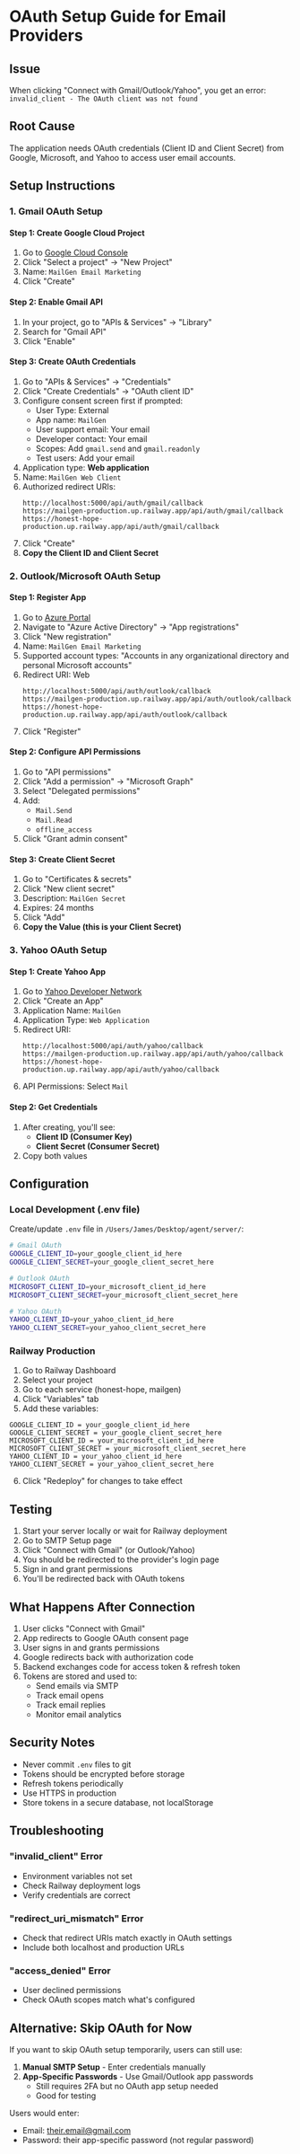 # OAuth Setup Guide for Email Providers

## Issue
When clicking "Connect with Gmail/Outlook/Yahoo", you get an error: `invalid_client - The OAuth client was not found`

## Root Cause
The application needs OAuth credentials (Client ID and Client Secret) from Google, Microsoft, and Yahoo to access user email accounts.

## Setup Instructions

### 1. Gmail OAuth Setup

#### Step 1: Create Google Cloud Project
1. Go to [Google Cloud Console](https://console.cloud.google.com/)
2. Click "Select a project" → "New Project"
3. Name: `MailGen Email Marketing`
4. Click "Create"

#### Step 2: Enable Gmail API
1. In your project, go to "APIs & Services" → "Library"
2. Search for "Gmail API"
3. Click "Enable"

#### Step 3: Create OAuth Credentials
1. Go to "APIs & Services" → "Credentials"
2. Click "Create Credentials" → "OAuth client ID"
3. Configure consent screen first if prompted:
   - User Type: External
   - App name: `MailGen`
   - User support email: Your email
   - Developer contact: Your email
   - Scopes: Add `gmail.send` and `gmail.readonly`
   - Test users: Add your email
4. Application type: **Web application**
5. Name: `MailGen Web Client`
6. Authorized redirect URIs:
   ```
   http://localhost:5000/api/auth/gmail/callback
   https://mailgen-production.up.railway.app/api/auth/gmail/callback
   https://honest-hope-production.up.railway.app/api/auth/gmail/callback
   ```
7. Click "Create"
8. **Copy the Client ID and Client Secret**

### 2. Outlook/Microsoft OAuth Setup

#### Step 1: Register App
1. Go to [Azure Portal](https://portal.azure.com/)
2. Navigate to "Azure Active Directory" → "App registrations"
3. Click "New registration"
4. Name: `MailGen Email Marketing`
5. Supported account types: "Accounts in any organizational directory and personal Microsoft accounts"
6. Redirect URI: Web
   ```
   http://localhost:5000/api/auth/outlook/callback
   https://mailgen-production.up.railway.app/api/auth/outlook/callback
   https://honest-hope-production.up.railway.app/api/auth/outlook/callback
   ```
7. Click "Register"

#### Step 2: Configure API Permissions
1. Go to "API permissions"
2. Click "Add a permission" → "Microsoft Graph"
3. Select "Delegated permissions"
4. Add:
   - `Mail.Send`
   - `Mail.Read`
   - `offline_access`
5. Click "Grant admin consent"

#### Step 3: Create Client Secret
1. Go to "Certificates & secrets"
2. Click "New client secret"
3. Description: `MailGen Secret`
4. Expires: 24 months
5. Click "Add"
6. **Copy the Value (this is your Client Secret)**

### 3. Yahoo OAuth Setup

#### Step 1: Create Yahoo App
1. Go to [Yahoo Developer Network](https://developer.yahoo.com/apps/)
2. Click "Create an App"
3. Application Name: `MailGen`
4. Application Type: `Web Application`
5. Redirect URI:
   ```
   http://localhost:5000/api/auth/yahoo/callback
   https://mailgen-production.up.railway.app/api/auth/yahoo/callback
   https://honest-hope-production.up.railway.app/api/auth/yahoo/callback
   ```
6. API Permissions: Select `Mail`

#### Step 2: Get Credentials
1. After creating, you'll see:
   - **Client ID (Consumer Key)**
   - **Client Secret (Consumer Secret)**
2. Copy both values

## Configuration

### Local Development (.env file)
Create/update `.env` file in `/Users/James/Desktop/agent/server/`:

```bash
# Gmail OAuth
GOOGLE_CLIENT_ID=your_google_client_id_here
GOOGLE_CLIENT_SECRET=your_google_client_secret_here

# Outlook OAuth
MICROSOFT_CLIENT_ID=your_microsoft_client_id_here
MICROSOFT_CLIENT_SECRET=your_microsoft_client_secret_here

# Yahoo OAuth
YAHOO_CLIENT_ID=your_yahoo_client_id_here
YAHOO_CLIENT_SECRET=your_yahoo_client_secret_here
```

### Railway Production

1. Go to Railway Dashboard
2. Select your project
3. Go to each service (honest-hope, mailgen)
4. Click "Variables" tab
5. Add these variables:

```
GOOGLE_CLIENT_ID = your_google_client_id_here
GOOGLE_CLIENT_SECRET = your_google_client_secret_here
MICROSOFT_CLIENT_ID = your_microsoft_client_id_here
MICROSOFT_CLIENT_SECRET = your_microsoft_client_secret_here
YAHOO_CLIENT_ID = your_yahoo_client_id_here
YAHOO_CLIENT_SECRET = your_yahoo_client_secret_here
```

6. Click "Redeploy" for changes to take effect

## Testing

1. Start your server locally or wait for Railway deployment
2. Go to SMTP Setup page
3. Click "Connect with Gmail" (or Outlook/Yahoo)
4. You should be redirected to the provider's login page
5. Sign in and grant permissions
6. You'll be redirected back with OAuth tokens

## What Happens After Connection

1. User clicks "Connect with Gmail"
2. App redirects to Google OAuth consent page
3. User signs in and grants permissions
4. Google redirects back with authorization code
5. Backend exchanges code for access token & refresh token
6. Tokens are stored and used to:
   - Send emails via SMTP
   - Track email opens
   - Track email replies
   - Monitor email analytics

## Security Notes

- Never commit `.env` files to git
- Tokens should be encrypted before storage
- Refresh tokens periodically
- Use HTTPS in production
- Store tokens in a secure database, not localStorage

## Troubleshooting

### "invalid_client" Error
- Environment variables not set
- Check Railway deployment logs
- Verify credentials are correct

### "redirect_uri_mismatch" Error
- Check that redirect URIs match exactly in OAuth settings
- Include both localhost and production URLs

### "access_denied" Error
- User declined permissions
- Check OAuth scopes match what's configured

## Alternative: Skip OAuth for Now

If you want to skip OAuth setup temporarily, users can still use:
1. **Manual SMTP Setup** - Enter credentials manually
2. **App-Specific Passwords** - Use Gmail/Outlook app passwords
   - Still requires 2FA but no OAuth app setup needed
   - Good for testing

Users would enter:
- Email: their.email@gmail.com
- Password: their app-specific password (not regular password)
